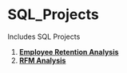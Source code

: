 # SQL_Projects

Includes SQL Projects

1. [**Employee Retention Analysis**](https://github.com/DA-dipali/Portfolio_Projects/blob/main/Employee%20Retention%20Analysis/HR%20Analytics%20SQL/Emp%20Ret%20sql.sql)
2. [**RFM Analysis**](https://github.com/DA-dipali/Portfolio_Projects/blob/main/Customer%20Segmentation%20Using%20RFM%20Analysis/Customer%20Segmentation%20Using%20RFM.sql)
